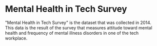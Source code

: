 # Mental Health in Tech Survey

"Mental Health in Tech Survey" is the dataset that was collected in 2014. This data is the result of the survey that measures attitude toward mental health and frequency of mental illness disorders in one of the tech workplace.

